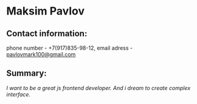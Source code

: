 # Maksim Pavlov
## Contact information:
phone number - +7(917)835-98-12,
email adress - pavlovmark100@gmail.com
## Summary:
*I want to be a great js frontend developer. And i dream to create 
complex interface.* 
